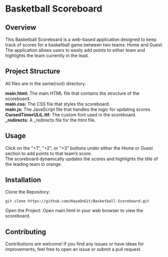 #  Basketball Scoreboard
## Overview

This Basketball Scoreboard is a web-based application designed to keep track of scores for a basketball game between two teams: Home and Guest. The application allows users to easily add points to either team and highlights the team currently in the lead.

## Project Structure
All files are in the same(root) directory.

**main.html:** The main HTML file that contains the structure of the scoreboard.<br>
**main.css:** The CSS file that styles the scoreboard.<br>
**main.js:** The JavaScript file that handles the logic for updating scores.<br>
**CursedTimerULiL.ttf:** The custom font used in the scoreboard.<br>
**_redirects:** A _redirects file for the html file.<br>

## Usage

Click on the "+1", "+2", or "+3" buttons under either the Home or Guest section to add points to that team’s score.</br>
The scoreboard dynamically updates the scores and highlights the title of the leading team in orange.

## Installation

Clone the Repository:
```
git clone https://github.com/HayaOnGit/Basketball-Scoreboard.git
```

Open the Project:
Open main.html in your web browser to view the scoreboard.

## Contributing

Contributions are welcome! If you find any issues or have ideas for improvements, feel free to open an issue or submit a pull request.
